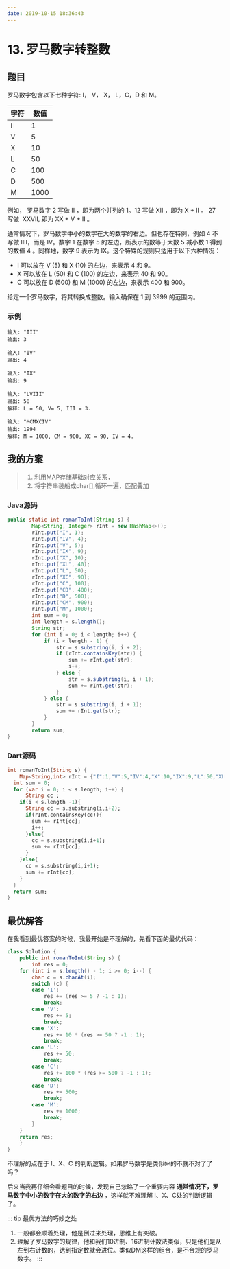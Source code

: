 ```yaml
---
date: 2019-10-15 18:36:43
---
```

# 13. 罗马数字转整数
## 题目
罗马数字包含以下七种字符: I， V， X， L，C，D 和 M。

字符|数值
--|--
I    |         1
V    |         5
X    |         10
L    |         50
C    |         100
D    |         500
M    |         1000
例如， 罗马数字 2 写做 II ，即为两个并列的 1。12 写做 XII ，即为 X + II 。 27 写做  XXVII, 即为 XX + V + II 。

通常情况下，罗马数字中小的数字在大的数字的右边。但也存在特例，例如 4 不写做 IIII，而是 IV。数字 1 在数字 5 的左边，所表示的数等于大数 5 减小数 1 得到的数值 4 。同样地，数字 9 表示为 IX。这个特殊的规则只适用于以下六种情况：
- I 可以放在 V (5) 和 X (10) 的左边，来表示 4 和 9。
- X 可以放在 L (50) 和 C (100) 的左边，来表示 40 和 90。 
- C 可以放在 D (500) 和 M (1000) 的左边，来表示 400 和 900。

给定一个罗马数字，将其转换成整数。输入确保在 1 到 3999 的范围内。

### 示例
```
输入: "III"
输出: 3

输入: "IV"
输出: 4

输入: "IX"
输出: 9

输入: "LVIII"
输出: 58
解释: L = 50, V= 5, III = 3.

输入: "MCMXCIV"
输出: 1994
解释: M = 1000, CM = 900, XC = 90, IV = 4.

```

## 我的方案
> 1. 利用MAP存储基础对应关系，
> 2. 将字符串装船成char[],循环一遍，匹配叠加

### Java源码
```java
public static int romanToInt(String s) {
        Map<String, Integer> rInt = new HashMap<>();
        rInt.put("I", 1);
        rInt.put("IV", 4);
        rInt.put("V", 5);
        rInt.put("IX", 9);
        rInt.put("X", 10);
        rInt.put("XL", 40);
        rInt.put("L", 50);
        rInt.put("XC", 90);
        rInt.put("C", 100);
        rInt.put("CD", 400);
        rInt.put("D", 500);
        rInt.put("CM", 900);
        rInt.put("M", 1000);
        int sum = 0;
        int length = s.length();
        String str;
        for (int i = 0; i < length; i++) {
            if (i < length - 1) {
                str = s.substring(i, i + 2);
                if (rInt.containsKey(str)) {
                    sum += rInt.get(str);
                    i++;
                } else {
                    str = s.substring(i, i + 1);
                    sum += rInt.get(str);
                }
            } else {
                str = s.substring(i, i + 1);
                sum += rInt.get(str);
            }
        }
        return sum;
}
```

### Dart源码
```dart
int romanToInt(String s) {
    Map<String,int> rInt = {"I":1,"V":5,"IV":4,"X":10,"IX":9,"L":50,"XL":40,"C":100,"XC":90,"D":500,"CD":400,"M":1000,"CM":900};
  int sum = 0;
  for (var i = 0; i < s.length; i++) {
      String cc ;
    if(i < s.length -1){
      String cc = s.substring(i,i+2);
      if(rInt.containsKey(cc)){
        sum += rInt[cc];
        i++;
      }else{
        cc = s.substring(i,i+1);
        sum += rInt[cc];
      }
    }else{
      cc = s.substring(i,i+1);
      sum += rInt[cc];
    }
  }
  return sum; 
}
```

## 最优解答
在我看到最优答案的时候，我最开始是不理解的，先看下面的最优代码：
```java
class Solution {
    public int romanToInt(String s) {
        int res = 0;
	for (int i = s.length() - 1; i >= 0; i--) {
		char c = s.charAt(i);
		switch (c) {
		case 'I':
			res += (res >= 5 ? -1 : 1);
			break;
		case 'V':
			res += 5;
			break;
		case 'X':
			res += 10 * (res >= 50 ? -1 : 1);
			break;
		case 'L':
			res += 50;
			break;
		case 'C':
			res += 100 * (res >= 500 ? -1 : 1);
			break;
		case 'D':
			res += 500;
			break;
		case 'M':
			res += 1000;
			break;
		}
	}
	return res;
    }
}
```
不理解的点在于 I、X、C 的判断逻辑。如果罗马数字是类似`DM`的不就不对了了吗？

后来当我再仔细会看题目的时候，发现自己忽略了一个重要内容 **通常情况下，罗马数字中小的数字在大的数字的右边** ，这样就不难理解 I、X、C处的判断逻辑了。

::: tip 最优方法的巧妙之处
1. 一般都会顺着处理，他是倒过来处理，思维上有突破。
2. 理解了罗马数字的规律，他和我们10进制、16进制计数法类似，只是他们是从左到右计数的，达到指定数就会进位。类似DM这样的组合，是不合规的罗马数字。
:::

